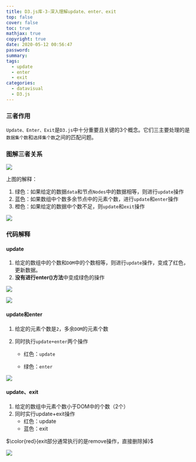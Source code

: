 ```yaml
---
title: D3.js库-3-深入理解update、enter、exit
top: false
cover: false
toc: true
mathjax: true
copyright: true
date: 2020-05-12 00:56:47
password:
summary:
tags:
  - update
  - enter
  - exit
categories:
  - datavisual
  - D3.js
---
```


### 三者作用



`Update、Enter、Exit`是`D3.js`中十分重要且关键的3个概念。它们三主要处理的是`数据集个数`和`选择集个数`之间的匹配问题。

<!--MORE-->

### 图解三者关系

![](https://tva1.sinaimg.cn/large/007S8ZIlgy1geozic9rodj311e0ku11b.jpg)

上图的解释：

1. 绿色：如果给定的数据`data`和节点`Nodes`中的数据相等，则进行`update`操作
2. 蓝色：如果数组中个数多余节点中的元素个数，进行`update`和`enter`操作
3. 橙色：如果给定的数据中个数不足，则`update`和`exit`操作

![](https://tva1.sinaimg.cn/large/007S8ZIlgy1geozp9y33tj30yk0hugn5.jpg)



### 代码解释

#### update

1. 给定的数组中的个数和`DOM`中的个数相等，则进行`update`操作，变成了红色，更新数据。
2. **没有进行enter()方法**中变成绿色的操作



![](https://tva1.sinaimg.cn/large/007S8ZIlgy1geoytolkanj31200l4jt4.jpg)

![](https://tva1.sinaimg.cn/large/007S8ZIlgy1geoyummj3xj311p0m9gpq.jpg)

#### update和enter

1. 给定的元素个数是`2`，多余`DOM`的元素个数

2. 同时执行`update+enter`两个操作

   - 红色：`update`

   - 绿色：`enter`

![](https://tva1.sinaimg.cn/large/007S8ZIlgy1geoytqqtsrj312o0l2abw.jpg)



#### update、exit

1. 给定的数组中元素个数小于DOM中的个数（2个）
2. 同时实行update+exit操作
   - 红色：update
   - 蓝色：exit

$\color{red}{exit部分通常执行的是remove操作，直接删除掉}$

![](https://tva1.sinaimg.cn/large/007S8ZIlgy1geoywo7nbwj31280mfac2.jpg)

